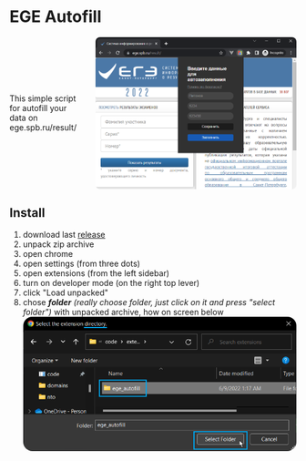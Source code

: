 <h1>EGE Autofill</h1>
<div style="display: flex; align-items: center">
<p>This simple script for autofill your data on ege.spb.ru/result/</p> 
<img alt="exemple of extension view" style="border-radius: .5rem; margin-left: 2rem" src="./images/readme_example.png" title="cover" width="70%"/>
</div>

<h2>Install</h2>
<ol>
  <li>download last <a href="https://github.com/MohonovProduction/ege-autofill/releases">release</a></li>
  <li>unpack zip archive</li>
  <li>open chrome</li> 
  <li>open settings (from three dots)</li>
  <li>open extensions (from the left sidebar)</li>
  <li>turn on developer mode (on the right top lever)</li>
  <li>click "Load unpacked"</li>
  <li>chose <b><i>folder</i></b> <i>(really choose folder, just click on it and press "select folder")</i> with unpacked archive, how on screen below
  <img style="border-radius: 1rem" alt="how to choose folder" src="./images/readme_folder-choose.png" title="how to choose folder"/>
</ol>



